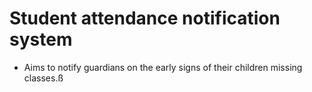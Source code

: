 # Student attendance notification system
- Aims to notify guardians on the early signs of their children missing classes.ß